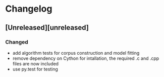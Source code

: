 # Changelog

## [Unreleased][unreleased]
### Changed
- add algorithm tests for corpus construction and model fitting
- remove dependency on Cython for intallation, the required .c and .cpp files are now included
- use py.test for testing
